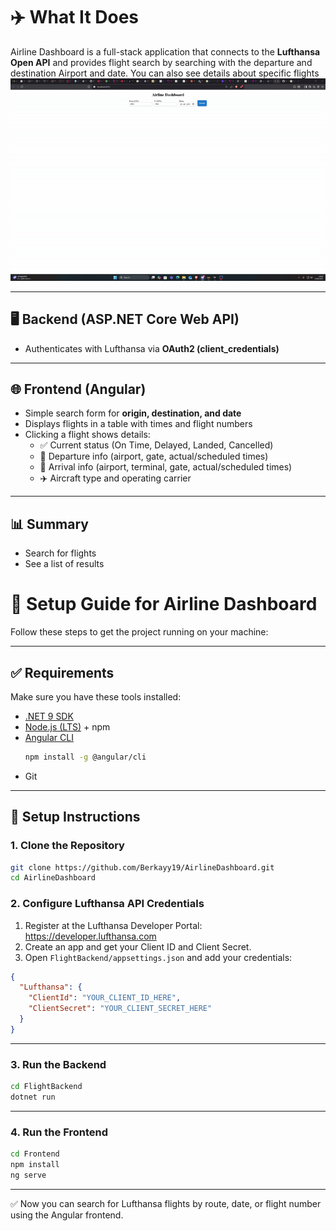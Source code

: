 # ✈️ What It Does

Airline Dashboard is a full-stack application that connects to the **Lufthansa Open API** and provides flight search by searching with the departure and destination Airport and date. You can also see details about specific flights
![Demo](Preview.gif) 

---

## 🖥️ Backend (ASP.NET Core Web API)
- Authenticates with Lufthansa via **OAuth2 (client_credentials)**  

---

## 🌐 Frontend (Angular)
- Simple search form for **origin, destination, and date**  
- Displays flights in a table with times and flight numbers  
- Clicking a flight shows details:
  - ✅ Current status (On Time, Delayed, Landed, Cancelled)  
  - 🛫 Departure info (airport, gate, actual/scheduled times)  
  - 🛬 Arrival info (airport, terminal, gate, actual/scheduled times)  
  - ✈️ Aircraft type and operating carrier  

---

## 📊 Summary
- Search for flights  
- See a list of results   


# 🚀 Setup Guide for Airline Dashboard

Follow these steps to get the project running on your machine:

---

## ✅ Requirements
Make sure you have these tools installed:

- [.NET 9 SDK](https://dotnet.microsoft.com/en-us/download)  
- [Node.js (LTS)](https://nodejs.org/en/download/) + npm  
- [Angular CLI](https://angular.dev/cli)  
  ```bash
  npm install -g @angular/cli
  ```
- Git  

---

## 🔧 Setup Instructions

### 1. Clone the Repository
```bash
git clone https://github.com/Berkayy19/AirlineDashboard.git
cd AirlineDashboard
```

### 2. Configure Lufthansa API Credentials
1. Register at the Lufthansa Developer Portal: https://developer.lufthansa.com  
2. Create an app and get your Client ID and Client Secret.  
3. Open `FlightBackend/appsettings.json` and add your credentials:

```json
{
  "Lufthansa": {
    "ClientId": "YOUR_CLIENT_ID_HERE",
    "ClientSecret": "YOUR_CLIENT_SECRET_HERE"
  }
}
```

---

### 3. Run the Backend
```bash
cd FlightBackend
dotnet run
```

---

### 4. Run the Frontend
```bash
cd Frontend
npm install
ng serve
```

---

✅ Now you can search for Lufthansa flights by route, date, or flight number using the Angular frontend.
